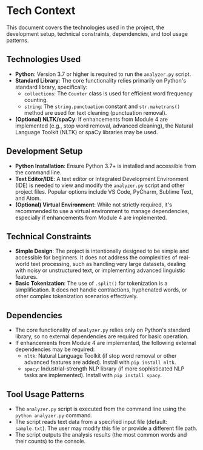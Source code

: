 # Tech Context

This document covers the technologies used in the project, the development setup, technical constraints, dependencies, and tool usage patterns.

## Technologies Used

*   **Python**: Version 3.7 or higher is required to run the `analyzer.py` script.
*   **Standard Library**: The core functionality relies primarily on Python's standard library, specifically:
    *   `collections`: The `Counter` class is used for efficient word frequency counting.
    *   `string`: The `string.punctuation` constant and `str.maketrans()` method are used for text cleaning (punctuation removal).
*   **(Optional) NLTK/spaCy**: If enhancements from Module 4 are implemented (e.g., stop word removal, advanced cleaning), the Natural Language Toolkit (NLTK) or spaCy libraries may be used.

## Development Setup

*   **Python Installation**: Ensure Python 3.7+ is installed and accessible from the command line.
*   **Text Editor/IDE**: A text editor or Integrated Development Environment (IDE) is needed to view and modify the `analyzer.py` script and other project files. Popular options include VS Code, PyCharm, Sublime Text, and Atom.
*   **(Optional) Virtual Environment**: While not strictly required, it's recommended to use a virtual environment to manage dependencies, especially if enhancements from Module 4 are implemented.

## Technical Constraints

*   **Simple Design**: The project is intentionally designed to be simple and accessible for beginners. It does not address the complexities of real-world text processing, such as handling very large datasets, dealing with noisy or unstructured text, or implementing advanced linguistic features.
*   **Basic Tokenization**: The use of `.split()` for tokenization is a simplification. It does not handle contractions, hyphenated words, or other complex tokenization scenarios effectively.

## Dependencies

*   The core functionality of `analyzer.py` relies only on Python's standard library, so no external dependencies are required for basic operation.
*   If enhancements from Module 4 are implemented, the following external dependencies may be required:
    *   `nltk`: Natural Language Toolkit (if stop word removal or other advanced features are added). Install with `pip install nltk`.
    *   `spacy`: Industrial-strength NLP library (if more sophisticated NLP tasks are implemented). Install with `pip install spacy`.

## Tool Usage Patterns

*   The `analyzer.py` script is executed from the command line using the `python analyzer.py` command.
*   The script reads text data from a specified input file (default: `sample.txt`). The user may modify this file or provide a different file path.
*   The script outputs the analysis results (the most common words and their counts) to the console.
